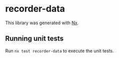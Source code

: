 # recorder-data

This library was generated with [Nx](https://nx.dev).

## Running unit tests

Run `nx test recorder-data` to execute the unit tests.
